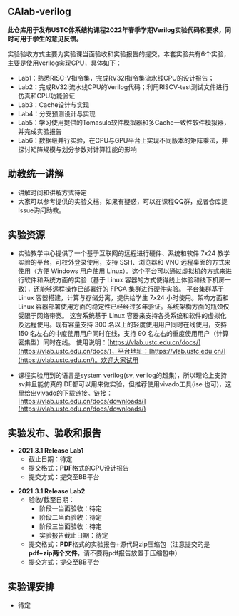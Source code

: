 ## CAlab-verilog
**此仓库用于发布USTC体系结构课程2022年春季学期Verilog实验代码和要求，同时可用于学生的意见反馈。**  

实验验收方式主要为实验课当面验收和实验报告的提交。本套实验共有6个实验，主要是使用verilog实现CPU，具体如下：

* Lab1：熟悉RISC-V指令集，完成RV32I指令集流水线CPU的设计报告；
* Lab2：完成RV32I流水线CPU的Verilog代码；利用RISCV-test测试文件进行仿真和CPU功能验证
* Lab3：Cache设计与实现
* Lab4：分支预测设计与实现
* Lab5：学习使用提供的Tomasulo软件模拟器和多Cache一致性软件模拟器，并完成实验报告
* Lab6：数据级并行实验，在CPU与GPU平台上实现不同版本的矩阵乘法，并探讨矩阵规模与划分参数对计算性能的影响

## 助教统一讲解
*  讲解时间和讲解方式待定
* 大家可以参考提供的实验文档，如果有疑惑，可以在课程QQ群，或者仓库提Issue询问助教。


## 实验资源


* 实验教学中心提供了一个基于互联网的远程进行硬件、系统和软件 7x24 教学实验的平台，可校外登录使用，支持 SSH、浏览器和 VNC 远程桌面的方式来使用（方便 Windows 用户使用 Linux）。这个平台可以通过虚拟机的方式来进行软件和系统方面的实验（基于 Linux 容器的方式使得线上体验和线下机房一致），还能够远程操作已部署好的 FPGA 集群进行硬件实验。
平台集群基于 Linux 容器搭建，计算与存储分离，提供给学生 7x24 小时使用。架构方面和 Linux 容器部署使用方面的稳定性已经经过多年验证。系统架构方面的瓶颈仅受限于网络带宽。
这套系统基于 Linux 容器来支持各类系统和软件的虚拟化及远程使用。现有容量支持 300 名以上的轻度使用用户同时在线使用，支持 150 名左右的中度使用用户同时在线，支持 90 名左右的重度使用用户（计算密集型）同时在线。
使用说明：[https://vlab.ustc.edu.cn/docs/](https://vlab.ustc.edu.cn/docs/)，平台地址：[https://vlab.ustc.edu.cn/](https://vlab.ustc.edu.cn/)。欢迎大家试用

* 课程实验用到的语言是system verilog(sv, verilog的超集)，所以理论上支持sv并且能仿真的IDE都可以用来做实验，但推荐使用vivado工具(ise 也可)，这里给出vivado的下载链接。链接：[https://vlab.ustc.edu.cn/docs/downloads/](https://vlab.ustc.edu.cn/docs/downloads/)


## 实验发布、验收和报告

* **2021.3.1 Release Lab1**
  + 截止日期：待定
  + 提交格式：**PDF**格式的CPU设计报告
  + 提交方式：提交至BB平台
+ **2021.3.1 Release Lab2**
  + 验收/截至日期：
    + 阶段一当面验收：待定
    + 阶段二当面验收：待定
    + 阶段三当面验收：待定
    + 实验报告截止日期：待定
  + 提交格式：**PDF**格式的实验报告+源代码zip压缩包（注意提交的是**pdf+zip两个文件**，请不要将pdf报告放置于压缩包中）
  + 提交方式：提交至BB平台
## 实验课安排

+ 待定

